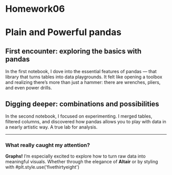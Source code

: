 # Homework06
# Plain and Powerful pandas

## First encounter: exploring the basics with pandas  
In the first notebook, I dove into the essential features of pandas — that library that turns tables into data playgrounds. It felt like opening a toolbox and realizing there’s more than just a hammer: there are wrenches, pliers, and even power drills.

## Digging deeper: combinations and possibilities  
In the second notebook, I focused on experimenting. I merged tables, filtered columns, and discovered how pandas allows you to play with data in a nearly artistic way. A true lab for analysis.

---

### What really caught my attention?  
**Graphs!** I’m especially excited to explore how to turn raw data into meaningful visuals. Whether through the elegance of **Altair** or by styling with
#plt.style.use('fivethirtyeight')


